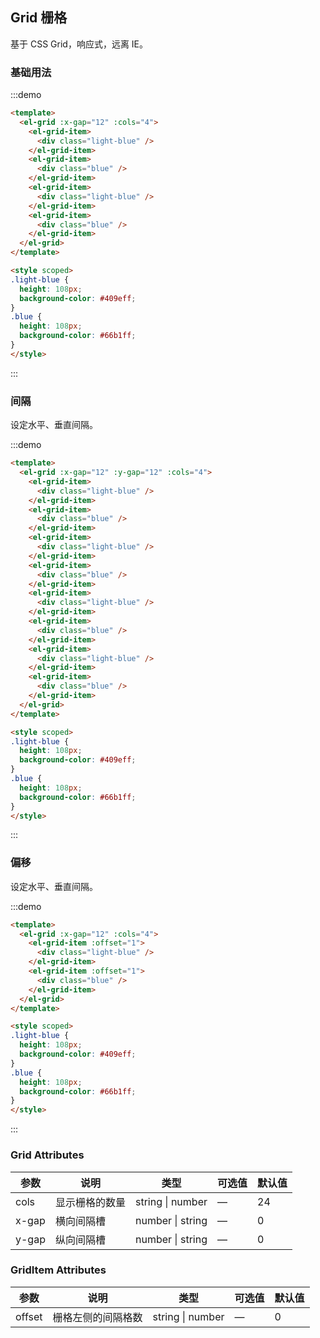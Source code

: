 ## Grid 栅格

基于 CSS Grid，响应式，远离 IE。

### 基础用法

:::demo

```html
<template>
  <el-grid :x-gap="12" :cols="4">
    <el-grid-item>
      <div class="light-blue" />
    </el-grid-item>
    <el-grid-item>
      <div class="blue" />
    </el-grid-item>
    <el-grid-item>
      <div class="light-blue" />
    </el-grid-item>
    <el-grid-item>
      <div class="blue" />
    </el-grid-item>
  </el-grid>
</template>

<style scoped>
.light-blue {
  height: 108px;
  background-color: #409eff;
}
.blue {
  height: 108px;
  background-color: #66b1ff;
}
</style>
```

:::

### 间隔

设定水平、垂直间隔。

:::demo

```html
<template>
  <el-grid :x-gap="12" :y-gap="12" :cols="4">
    <el-grid-item>
      <div class="light-blue" />
    </el-grid-item>
    <el-grid-item>
      <div class="blue" />
    </el-grid-item>
    <el-grid-item>
      <div class="light-blue" />
    </el-grid-item>
    <el-grid-item>
      <div class="blue" />
    </el-grid-item>
    <el-grid-item>
      <div class="light-blue" />
    </el-grid-item>
    <el-grid-item>
      <div class="blue" />
    </el-grid-item>
    <el-grid-item>
      <div class="light-blue" />
    </el-grid-item>
    <el-grid-item>
      <div class="blue" />
    </el-grid-item>
  </el-grid>
</template>

<style scoped>
.light-blue {
  height: 108px;
  background-color: #409eff;
}
.blue {
  height: 108px;
  background-color: #66b1ff;
}
</style>
```

:::

### 偏移

设定水平、垂直间隔。

:::demo

```html
<template>
  <el-grid :x-gap="12" :cols="4">
    <el-grid-item :offset="1">
      <div class="light-blue" />
    </el-grid-item>
    <el-grid-item :offset="1">
      <div class="blue" />
    </el-grid-item>
  </el-grid>
</template>

<style scoped>
.light-blue {
  height: 108px;
  background-color: #409eff;
}
.blue {
  height: 108px;
  background-color: #66b1ff;
}
</style>
```

:::

### Grid Attributes

| 参数  | 说明           | 类型             | 可选值 | 默认值 |
| ----- | -------------- | ---------------- | ------ | ------ |
| cols  | 显示栅格的数量 | string \| number | —      | 24     |
| x-gap | 横向间隔槽     | number \| string | —      | 0      |
| y-gap | 纵向间隔槽     | number \| string | —      | 0      |

### GridItem Attributes

| 参数   | 说明               | 类型             | 可选值 | 默认值 |
| ------ | ------------------ | ---------------- | ------ | ------ |
| offset | 栅格左侧的间隔格数 | string \| number | —      | 0      |
